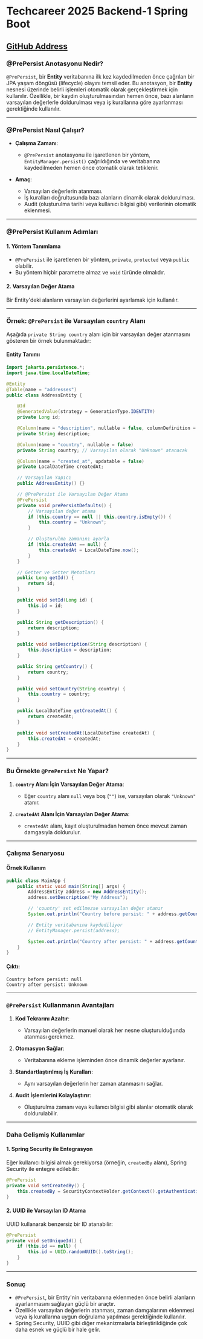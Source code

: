 # Techcareer 2025 Backend-1 Spring Boot
[GitHub Address](https://github.com/hamitmizrak/techcareer_2025_backend_1.git)
---
### **@PrePersist** Anotasyonu Nedir?

`@PrePersist`, bir **Entity** veritabanına ilk kez kaydedilmeden önce çağrılan bir JPA yaşam döngüsü (lifecycle) olayını temsil eder. Bu anotasyon, bir **Entity** nesnesi üzerinde belirli işlemleri otomatik olarak gerçekleştirmek için kullanılır. Özellikle, bir kaydın oluşturulmasından hemen önce, bazı alanların varsayılan değerlerle doldurulması veya iş kurallarına göre ayarlanması gerektiğinde kullanılır.

---

### **@PrePersist** Nasıl Çalışır?

- **Çalışma Zamanı**:
   - `@PrePersist` anotasyonu ile işaretlenen bir yöntem, `EntityManager.persist()` çağrıldığında ve veritabanına kaydedilmeden hemen önce otomatik olarak tetiklenir.

- **Amaç**:
   - Varsayılan değerlerin atanması.
   - İş kuralları doğrultusunda bazı alanların dinamik olarak doldurulması.
   - Audit (oluşturulma tarihi veya kullanıcı bilgisi gibi) verilerinin otomatik eklenmesi.

---

### **@PrePersist Kullanım Adımları**

#### 1. **Yöntem Tanımlama**
- `@PrePersist` ile işaretlenen bir yöntem, `private`, `protected` veya `public` olabilir.
- Bu yöntem hiçbir parametre almaz ve `void` türünde olmalıdır.

#### 2. **Varsayılan Değer Atama**
Bir Entity'deki alanların varsayılan değerlerini ayarlamak için kullanılır.

---

### **Örnek: `@PrePersist` ile Varsayılan `country` Alanı**

Aşağıda `private String country` alanı için bir varsayılan değer atanmasını gösteren bir örnek bulunmaktadır:

#### **Entity Tanımı**

```java
import jakarta.persistence.*;
import java.time.LocalDateTime;

@Entity
@Table(name = "addresses")
public class AddressEntity {

    @Id
    @GeneratedValue(strategy = GenerationType.IDENTITY)
    private Long id;

    @Column(name = "description", nullable = false, columnDefinition = "VARCHAR(255) DEFAULT 'Default description'")
    private String description;

    @Column(name = "country", nullable = false)
    private String country; // Varsayılan olarak "Unknown" atanacak

    @Column(name = "created_at", updatable = false)
    private LocalDateTime createdAt;

    // Varsayılan Yapıcı
    public AddressEntity() {}

    // @PrePersist ile Varsayılan Değer Atama
    @PrePersist
    private void prePersistDefaults() {
        // Varsayılan değer atama
        if (this.country == null || this.country.isEmpty()) {
            this.country = "Unknown";
        }

        // Oluşturulma zamanını ayarla
        if (this.createdAt == null) {
            this.createdAt = LocalDateTime.now();
        }
    }

    // Getter ve Setter Metotları
    public Long getId() {
        return id;
    }

    public void setId(Long id) {
        this.id = id;
    }

    public String getDescription() {
        return description;
    }

    public void setDescription(String description) {
        this.description = description;
    }

    public String getCountry() {
        return country;
    }

    public void setCountry(String country) {
        this.country = country;
    }

    public LocalDateTime getCreatedAt() {
        return createdAt;
    }

    public void setCreatedAt(LocalDateTime createdAt) {
        this.createdAt = createdAt;
    }
}
```

---

### **Bu Örnekte `@PrePersist` Ne Yapar?**

1. **`country` Alanı İçin Varsayılan Değer Atama**:
   - Eğer `country` alanı `null` veya boş (`""`) ise, varsayılan olarak `"Unknown"` atanır.

2. **`createdAt` Alanı İçin Varsayılan Değer Atama**:
   - `createdAt` alanı, kayıt oluşturulmadan hemen önce mevcut zaman damgasıyla doldurulur.

---

### **Çalışma Senaryosu**

#### Örnek Kullanım

```java
public class MainApp {
    public static void main(String[] args) {
        AddressEntity address = new AddressEntity();
        address.setDescription("My Address");

        // 'country' set edilmezse varsayılan değer atanır
        System.out.println("Country before persist: " + address.getCountry());

        // Entity veritabanına kaydediliyor
        // EntityManager.persist(address);

        System.out.println("Country after persist: " + address.getCountry());
    }
}
```

#### Çıktı:

```plaintext
Country before persist: null
Country after persist: Unknown
```

---

### **`@PrePersist` Kullanmanın Avantajları**

1. **Kod Tekrarını Azaltır**:
   - Varsayılan değerlerin manuel olarak her nesne oluşturulduğunda atanması gerekmez.

2. **Otomasyon Sağlar**:
   - Veritabanına ekleme işleminden önce dinamik değerler ayarlanır.

3. **Standartlaştırılmış İş Kuralları**:
   - Aynı varsayılan değerlerin her zaman atanmasını sağlar.

4. **Audit İşlemlerini Kolaylaştırır**:
   - Oluşturulma zamanı veya kullanıcı bilgisi gibi alanlar otomatik olarak doldurulabilir.

---

### **Daha Gelişmiş Kullanımlar**

#### 1. **Spring Security ile Entegrasyon**
Eğer kullanıcı bilgisi almak gerekiyorsa (örneğin, `createdBy` alanı), Spring Security ile entegre edilebilir:

```java
@PrePersist
private void setCreatedBy() {
    this.createdBy = SecurityContextHolder.getContext().getAuthentication().getName();
}
```

#### 2. **UUID ile Varsayılan ID Atama**
UUID kullanarak benzersiz bir ID atanabilir:
```java
@PrePersist
private void setUniqueId() {
    if (this.id == null) {
        this.id = UUID.randomUUID().toString();
    }
}
```

---

### **Sonuç**

- `@PrePersist`, bir Entity'nin veritabanına eklenmeden önce belirli alanların ayarlanmasını sağlayan güçlü bir araçtır.
- Özellikle varsayılan değerlerin atanması, zaman damgalarının eklenmesi veya iş kurallarına uygun doğrulama yapılması gerektiğinde kullanılır.
- Spring Security, UUID gibi diğer mekanizmalarla birleştirildiğinde çok daha esnek ve güçlü bir hale gelir.